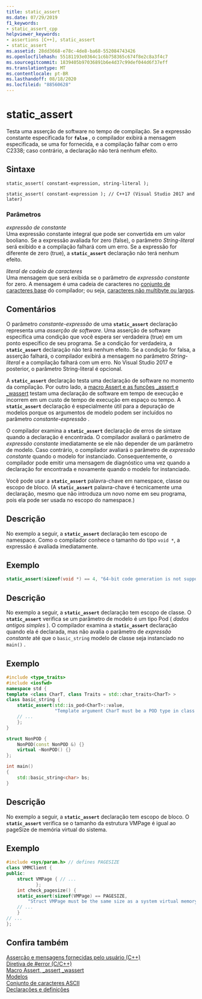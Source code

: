 ```yaml
---
title: static_assert
ms.date: 07/29/2019
f1_keywords:
- static_assert_cpp
helpviewer_keywords:
- assertions [C++], static_assert
- static_assert
ms.assetid: 28dd3668-e78c-4de8-ba68-552084743426
ms.openlocfilehash: 55181193e0364c1c6b758365c674f8e2c8a3f4c7
ms.sourcegitcommit: 1839405b97036891b6e4d37c99def044d6f37eff
ms.translationtype: MT
ms.contentlocale: pt-BR
ms.lasthandoff: 08/18/2020
ms.locfileid: "88560628"
---
```

# <a name="static_assert"></a>static_assert

Testa uma asserção de software no tempo de compilação. Se a expressão constante especificada for **`false`** , o compilador exibirá a mensagem especificada, se uma for fornecida, e a compilação falhar com o erro C2338; caso contrário, a declaração não terá nenhum efeito.

## <a name="syntax"></a>Sintaxe

```
static_assert( constant-expression, string-literal );

static_assert( constant-expression ); // C++17 (Visual Studio 2017 and later)
```

### <a name="parameters"></a>Parâmetros

*expressão de constante*\
Uma expressão constante integral que pode ser convertida em um valor booliano. Se a expressão avaliada for zero (false), o parâmetro *String-literal* será exibido e a compilação falhará com um erro. Se a expressão for diferente de zero (true), a **`static_assert`** declaração não terá nenhum efeito.

*literal de cadeia de caracteres*\
Uma mensagem que será exibida se o parâmetro de *expressão constante* for zero. A mensagem é uma cadeia de caracteres no [conjunto de caracteres base](../c-language/ascii-character-set.md) do compilador; ou seja, [caracteres não multibyte ou largos](../c-language/multibyte-and-wide-characters.md).

## <a name="remarks"></a>Comentários

O parâmetro *constante-expressão* de uma **`static_assert`** declaração representa uma *asserção de software*. Uma asserção de software especifica uma condição que você espera ser verdadeira (true) em um ponto específico de seu programa. Se a condição for verdadeira, a **`static_assert`** declaração não terá nenhum efeito. Se a condição for falsa, a asserção falhará, o compilador exibirá a mensagem no parâmetro *String-literal* e a compilação falhará com um erro. No Visual Studio 2017 e posterior, o parâmetro String-literal é opcional.

A **`static_assert`** declaração testa uma declaração de software no momento da compilação. Por outro lado, a [macro Assert e as funções _assert e _wassert](../c-runtime-library/reference/assert-macro-assert-wassert.md) testam uma declaração de software em tempo de execução e incorrem em um custo de tempo de execução em espaço ou tempo. A **`static_assert`** declaração é especialmente útil para a depuração de modelos porque os argumentos de modelo podem ser incluídos no parâmetro *constante-expressão* .

O compilador examina a **`static_assert`** declaração de erros de sintaxe quando a declaração é encontrada. O compilador avaliará o parâmetro de *expressão constante* imediatamente se ele não depender de um parâmetro de modelo. Caso contrário, o compilador avaliará o parâmetro de *expressão constante* quando o modelo for instanciado. Consequentemente, o compilador pode emitir uma mensagem de diagnóstico uma vez quando a declaração for encontrada e novamente quando o modelo for instanciado.

Você pode usar a **`static_assert`** palavra-chave em namespace, classe ou escopo de bloco. (A **`static_assert`** palavra-chave é tecnicamente uma declaração, mesmo que não introduza um novo nome em seu programa, pois ela pode ser usada no escopo do namespace.)

## <a name="description"></a>Descrição

No exemplo a seguir, a **`static_assert`** declaração tem escopo de namespace. Como o compilador conhece o tamanho do tipo `void *`, a expressão é avaliada imediatamente.

## <a name="example"></a>Exemplo

```cpp
static_assert(sizeof(void *) == 4, "64-bit code generation is not supported.");
```

## <a name="description"></a>Descrição

No exemplo a seguir, a **`static_assert`** declaração tem escopo de classe. O **`static_assert`** verifica se um parâmetro de modelo é um tipo Pod ( *dados antigos simples* ). O compilador examina a **`static_assert`** declaração quando ela é declarada, mas não avalia o parâmetro de *expressão constante* até que o `basic_string` modelo de classe seja instanciado no `main()` .

## <a name="example"></a>Exemplo

```cpp
#include <type_traits>
#include <iosfwd>
namespace std {
template <class CharT, class Traits = std::char_traits<CharT> >
class basic_string {
    static_assert(std::is_pod<CharT>::value,
                  "Template argument CharT must be a POD type in class template basic_string");
    // ...
    };
}

struct NonPOD {
    NonPOD(const NonPOD &) {}
    virtual ~NonPOD() {}
};

int main()
{
    std::basic_string<char> bs;
}
```

## <a name="description"></a>Descrição

No exemplo a seguir, a **`static_assert`** declaração tem escopo de bloco. O **`static_assert`** verifica se o tamanho da estrutura VMPage é igual ao pageSize de memória virtual do sistema.

## <a name="example"></a>Exemplo

```cpp
#include <sys/param.h> // defines PAGESIZE
class VMMClient {
public:
    struct VMPage { // ...
           };
    int check_pagesize() {
    static_assert(sizeof(VMPage) == PAGESIZE,
        "Struct VMPage must be the same size as a system virtual memory page.");
    // ...
    }
// ...
};
```

## <a name="see-also"></a>Confira também

[Asserção e mensagens fornecidas pelo usuário (C++)](../cpp/assertion-and-user-supplied-messages-cpp.md)<br/>
[Diretiva de #error (C/C++)](../preprocessor/hash-error-directive-c-cpp.md)<br/>
[Macro Assert, _assert _wassert](../c-runtime-library/reference/assert-macro-assert-wassert.md)<br/>
[Modelos](../cpp/templates-cpp.md)<br/>
[Conjunto de caracteres ASCII](../c-language/ascii-character-set.md)<br/>
[Declarações e definições](declarations-and-definitions-cpp.md)
